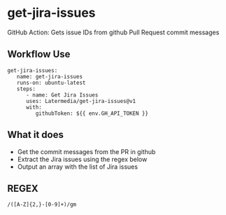 # get-jira-issues
GitHub Action: Gets issue IDs from github Pull Request commit messages

## Workflow Use
```
get-jira-issues:
   name: get-jira-issues
   runs-on: ubuntu-latest
   steps:
      - name: Get Jira Issues
      uses: Latermedia/get-jira-issues@v1
      with:
         githubToken: ${{ env.GH_API_TOKEN }}
```

## What it does
* Get the commit messages from the PR in github
* Extract the Jira issues using the regex below
* Output an array with the list of Jira issues

## REGEX
`/([A-Z]{2,}-[0-9]+)/gm`